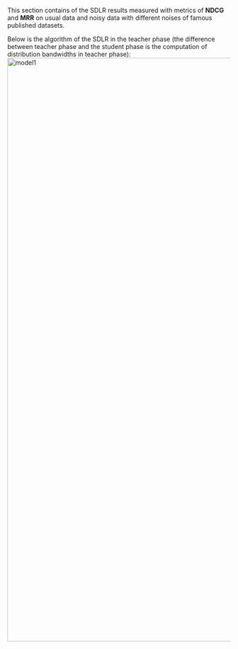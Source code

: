 This section contains of the SDLR results measured with metrics of <b>NDCG</b> and <b>MRR</b> on usual data and noisy data with different noises of famous published datasets.

Below is the algorithm of the SDLR in the teacher phase (the difference between teacher phase and the student phase is the computation of distribution bandwidths in teacher phase): 
<img width="1315" alt="model1" src="https://github.com/sanazkeshvari/Papers/assets/48029925/16288e3e-f4ba-41f3-b6f1-fdbdfaf32cb5">
